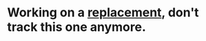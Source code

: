 # Working on a [replacement][0], don't track this one anymore.

[0]: https://github.com/ckittel/BggSharp
